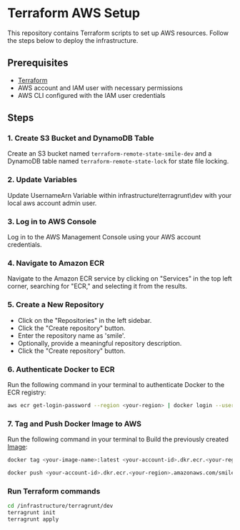 # Terraform AWS Setup

This repository contains Terraform scripts to set up AWS resources. Follow the steps below to deploy the infrastructure.

## Prerequisites

- [Terraform](https://www.terraform.io/)
- AWS account and IAM user with necessary permissions
- AWS CLI configured with the IAM user credentials
## Steps

### 1. Create S3 Bucket and DynamoDB Table

Create an S3 bucket named `terraform-remote-state-smile-dev` and a DynamoDB table named `terraform-remote-state-lock` for state file locking.

### 2. Update Variables

Update UsernameArn Variable within infrastructure\terragrunt\dev with your local aws account admin user.


### 3. Log in to AWS Console

Log in to the AWS Management Console using your AWS account credentials.

### 4. Navigate to Amazon ECR

Navigate to the Amazon ECR service by clicking on "Services" in the top left corner, searching for "ECR," and selecting it from the results.

### 5. Create a New Repository

- Click on the "Repositories" in the left sidebar.
- Click the "Create repository" button.
- Enter the repository name as 'smile'.
- Optionally, provide a meaningful repository description.
- Click the "Create repository" button.

### 6. Authenticate Docker to ECR

Run the following command in your terminal to authenticate Docker to the ECR registry:

```bash
aws ecr get-login-password --region <your-region> | docker login --username AWS --password-stdin <your-account-id>.dkr.ecr.<your-region>.amazonaws.com
```
### 7. Tag and Push Docker Image to AWS

Run the following command in your terminal to Build the previously created [Image](https://github.com/3daniel1996/SmileTechnical/blob/main/app/README.md 'Docker Build'):

```bash
docker tag <your-image-name>:latest <your-account-id>.dkr.ecr.<your-region>.amazonaws.com/smile:latest

docker push <your-account-id>.dkr.ecr.<your-region>.amazonaws.com/smile:latest
```

### Run Terraform commands
```bash
cd /infrastructure/terragrunt/dev
terragrunt init
terragrunt apply
```